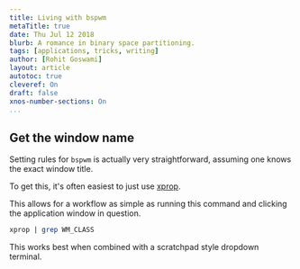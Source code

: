 ```yaml
---
title: Living with bspwm
metaTitle: true
date: Thu Jul 12 2018 
blurb: A romance in binary space partitioning.
tags: [applications, tricks, writing]
author: [Rohit Goswami]
layout: article
autotoc: true
cleveref: On
draft: false
xnos-number-sections: On
...
```


## Get the window name
Setting rules for `bspwm` is actually very straightforward, assuming one knows
the exact window title.

To get this, it's often easiest to just use
[xprop](https://xorg.freedesktop.org/wiki/).

This allows for a workflow as simple as running this command and clicking the
application window in question.

```bash
xprop | grep WM_CLASS
```

This works best when combined with a scratchpad style dropdown terminal.

